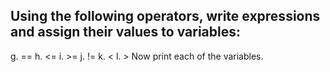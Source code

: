 ## Using the following operators, write expressions and assign their values to variables:
g. ==
h. <=
i. >=
j. !=
k. <
l. >
Now print each of the variables.
